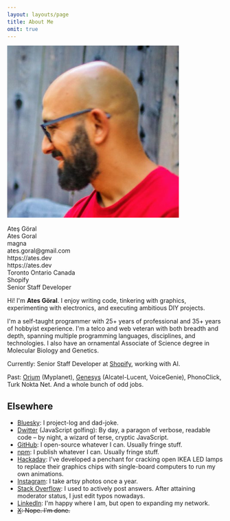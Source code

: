 ```yaml
---
layout: layouts/page
title: About Me
omit: true
---
```


<div class="h-card">
  <p class="avatar">
    <img src="/assets/i/profile-picture.jpg" alt="Profile picture" title="Side shot of my head" class="u-photo">
    <div class="hidden">
      <div class="p-name">Ateş Göral</div>
      <div class="p-name">Ates Goral</div>
      <div class="p-nickname">magna</div>
      <div class="u-email">ates.goral@gmail.com</div>
      <div class="u-url">https://ates.dev</div>
      <div class="u-uid">https://ates.dev</div>
      <div class="p-adr h-adr">
        <span class="p-locality">Toronto</span>
        <span class="p-region">Ontario</span>
        <span class="p-country-name">Canada</span>
      </div>
      <div class="p-org">Shopify</div>
      <div class="p-job-title">Senior Staff Developer</div>
    </div>
  </p>
</div>

Hi! I'm <strong>Ate<span class="sh">s</span> Göral</strong>. I enjoy writing code, tinkering with graphics, experimenting with electronics, and executing ambitious DIY projects.

I'm a self-taught programmer with 25+ years of professional and 35+ years of hobbyist experience. I'm a telco and web veteran with both breadth and depth, spanning multiple programming languages, disciplines, and technologies. I also have an ornamental Associate of Science degree in Molecular Biology and Genetics.

Currently: Senior Staff Developer at [Shopify](https://www.shopify.com), working with AI.

Past: [Orium](https://orium.com/) (Myplanet), [Genesys](https://www.genesys.com/) (Alcatel-Lucent, VoiceGenie), PhonoClick, Turk Nokta Net. And a whole bunch of odd jobs.

## Elsewhere

- [Bluesky](https://bsky.app/profile/ates.dev): I project-log and dad-joke.
- [Dwitter](https://www.dwitter.net/u/magna/top) (JavaScript golfing): By day, a paragon of verbose, readable code – by night, a wizard of terse, cryptic JavaScript.
- [GitHub](https://github.com/atesgoral): I open-source whatever I can. Usually fringe stuff.
- [npm](https://www.npmjs.com/~atesgoral): I publish whatever I can. Usually fringe stuff.
- [Hackaday](https://hackaday.io/atesgoral): I've developed a penchant for cracking open IKEA LED lamps to replace their graphics chips with single-board computers to run my own animations.
- [Instagram](https://www.instagram.com/atesgoral): I take artsy photos once a year.
- [Stack Overflow](https://stackoverflow.com/users/23501/ates-goral): I used to actively post answers. After attaining moderator status, I just edit typos nowadays.
- [LinkedIn](https://www.linkedin.com/in/atesgoral/): I'm happy where I am, but open to expanding my network.
- <del>[X](https://twitter.com/atesgoral): Nope. I'm done.</del>
